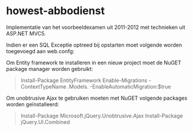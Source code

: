 howest-abbodienst
==============

Implementatie van het voorbeeldexamen uit 2011-2012 met 
technieken uit ASP.NET MVC5. 

Indien er een SQL Exceptie optreed bij opstarten moet volgende
worden toegevoegd aan web.confg:

<connectionStrings>
<add name="MagazineContext" connectionString="Data Source=(LocalDb)\v11.0;Initial Catalog=MagazineContext;Integrated Security=SSPI;" providerName="System.Data.SqlClient" />
</connectionStrings>

Om Entity framework te installeren in een nieuw project moet
de NuGET package manager worden gebruikt:
 > Install-Package EntityFramework
 > Enable-Migrations -ContextTypeName <Project>.Models.<Context> -EnableAutomaticMigration:$true
 
Om unobtrusive Ajax te gebruiken moeten met NuGET volgende packages worden geïnstalleerd:
 > Install-Package Microsoft.jQuery.Unobtrusive.Ajax
 > Install-Package jQuery.UI.Combined
 
 
